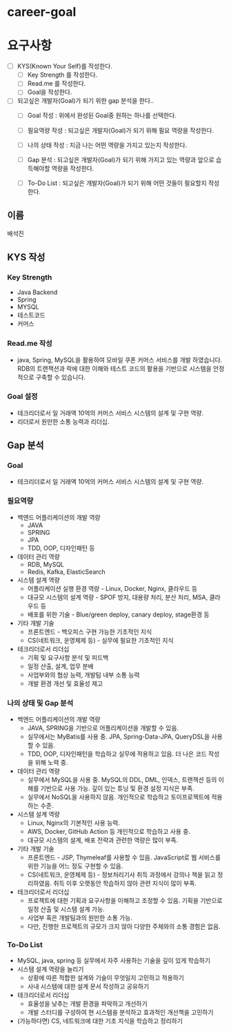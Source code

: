 # career-goal

# 요구사항
- [ ] KYS(Known Your Self)를 작성한다.
    - [ ] Key Strength 를 작성한다.
    - [ ] Read.me 를 작성한다.
    - [ ] Goal을 작성한다.
- [ ] 되고싶은 개발자(Goal)가 되기 위한 gap 분석을 한다..
    - [ ] Goal 작성 : 위에서 완성된 Goal중 원하는 하나를 선택한다.
    - [ ] 필요역량 작성 : 되고싶은 개발자(Goal)가 되기 위해 필요 역량을 작성한다.
    - [ ] 나의 상태 작성 : 지금 나는 어떤 역량을 가지고 있는지 작성한다.
    - [ ] Gap 분석 : 되고싶은 개발자(Goal)가 되기 위해 가지고 있는 역량과 앞으로 습득해야할 역량을 작성한다.
    - [ ] To-Do List : 되고싶은 개발자(Goal)가 되기 위해 어떤 것들이 필요할지 작성한다.


## 이름
배석진

## KYS 작성
### Key Strength
- Java Backend
- Spring
- MYSQL
- 테스트코드
- 커머스

### Read.me 작성
- java, Spring, MySQL을 활용하여 모바일 쿠폰 커머스 서비스를 개발 하였습니다. RDB의 트랜잭션과 락에 대한 이해와 테스트 코드의 활용을 기반으로 시스템을 안정적으로 구축할 수 있습니다. 

### Goal 설정
- 테크리더로서 일 거래액 10억의 커머스 서비스 시스템의 설계 및 구현 역량.
- 리더로서 원만한 소통 능력과 리더십.
    
## Gap 분석
### Goal
- 테크리더로서 일 거래액 10억의 커머스 서비스 시스템의 설계 및 구현 역량.

### 필요역량
- 백엔드 어플리케이션의 개발 역량
    - JAVA
    - SPRING
    - JPA
    - TDD, OOP, 디자인패턴 등
- 데이터 관리 역량
    - RDB, MySQL
    - Redis, Kafka, ElasticSearch
- 시스템 설계 역량
    - 어플리케이션 실행 환경 역량 - Linux, Docker, Nginx, 클라우드 등
    - 대규모 시스템의 설계 역량 - SPOF 방지, 대용량 처리, 분산 처리, MSA, 클라우드 등 
    - 배포를 위한 기술 - Blue/green deploy, canary deploy, stage환경 등
- 기타 개발 기술
    - 프론트엔드 - 백오피스 구현 가능한 기초적인 지식
    - CS(네트워크, 운영체제 등) - 실무에 필요한 기초적인 지식
- 테크리더로서 리더십 
    - 기획 및 요구사항 분석 및 피드백
    - 일정 산출, 설계, 업무 분배
    - 사업부와의 협상 능력, 개발팀 내부 소통 능력
    - 개발 환경 개선 및 효율성 제고

### 나의 상태 및 Gap 분석
- 백엔드 어플리케이션의 개발 역량
    - JAVA, SPRING을 기반으로 어플리케이션을 개발할 수 있음.
    - 실무에서는 MyBatis를 사용 중. JPA, Spring-Data-JPA, QueryDSL을 사용할 수 있음.
    - TDD, OOP, 디자인패턴을 학습하고 실무에 적용하고 있음. 더 나은 코드 작성을 위해 노력 중.
- 데이터 관리 역량
    - 실무에서 MySQL을 사용 중. MySQL의 DDL, DML, 인덱스, 트랜잭션 등의 이해를 기반으로 사용 가능. 깊이 있는 튜닝 및 환경 설정 지식은 부족.
    - 실무에서 NoSQL을 사용하지 않음. 개인적으로 학습하고 토이프로젝트에 적용하는 수준.
- 시스템 설계 역량
    - Linux, Nginx의 기본적인 사용 능력. 
    - AWS, Docker, GitHub Action 등 개인적으로 학습하고 사용 중.
    - 대규모 시스템의 설계, 배포 전략과 관련한 역량은 많이 부족.
- 기타 개발 기술
    - 프론트엔드 - JSP, Thymeleaf를 사용할 수 있음. JavaScript로 웹 서비스를 위한 기능을 어느 정도 구현할 수 있음.
    - CS(네트워크, 운영체제 등) - 정보처리기사 취득 과정에서 강의나 책을 읽고 정리하였음. 취득 이후 오랫동안 학습하지 않아 관련 지식이 많이 부족. 
- 테크리더로서 리더십
    - 프로젝트에 대한 기획과 요구사항을 이해하고 조정할 수 있음. 기획을 기반으로 일정 산출 및 시스템 설계 가능.
    - 사업부 혹은 개발팀과의 원만한 소통 가능.
    - 다만, 진행한 프로젝트의 규모가 크지 않아 다양한 주체와의 소통 경험은 없음. 

### To-Do List
- MySQL, java, spring 등 실무에서 자주 사용하는 기술을 깊이 있게 학습하기
- 시스템 설계 역량을 늘리기
    - 상황에 따른 적합한 설계와 기술이 무엇일지 고민하고 적용하기
    - 사내 시스템에 대한 설계 문서 작성하고 공유하기
- 테크리더로서 리더십
    - 효율성을 낮추는 개발 환경을 파악하고 개선하기
    - 개발 스터디를 구성하여 현 시스템을 분석하고 효과적인 개선책을 고민하기
- (가능하다면) CS, 네트워크에 대한 기초 지식을 학습하고 정리하기
